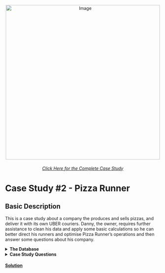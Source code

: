 <p align = "center">
<img src="https://8weeksqlchallenge.com/images/case-study-designs/2.png" 
        alt="Image" 
        width="500" 
        height="500"/>
</p>

###### <div align="center">[Click Here for the Complete Case Study](https://8weeksqlchallenge.com/case-study-2/)</div>

# Case Study #2 - Pizza Runner
## Basic Description
This is a case study about a company the produces and sells pizzas, and deliver it with its own UBER couriers.
Danny, the owner, requires further assistance to clean his data and apply some basic calculations so he can better direct his runners and optimise Pizza Runner’s operations and then answer some questions about his company.

<details>
  <summary><b>The Database</b></summary>
  
<p align = "center">
<img src="https://user-images.githubusercontent.com/80172576/194741373-e1a7a01a-2c27-4efe-8db3-4811c372eecc.png" 
        alt="Image" 
        width="833" 
        height="463"/>
</p>


* **Table 1: runners**
  * The runners table shows the ***registration_date*** for each new runner.

![image](https://user-images.githubusercontent.com/80172576/194741804-8cc2ce8d-488c-4b1b-a9df-30468f06fc95.png)

* **Table 2: customer_orders**
  * Customer pizza orders are captured in the ***customer_orders*** table with 1 row for each individual pizza that is part of the order.
  * The ***pizza_id*** relates to the type of pizza which was ordered.
  * The ***exclusions*** are the ***ingredient_id*** values which should be removed from the pizza.
  * The ***extras*** are the ***ingredient_id*** values which need to be added to the pizza.

![image](https://user-images.githubusercontent.com/80172576/194741783-2bbc3871-fbda-4805-8981-447399114efa.png)

* **Table 3: runners_orders**
  * After each orders are received through the system - they are assigned to a runner - however not all orders are fully completed and can be ***cancelled*** by the restaurant or the customer.
  * The ***pickup_time*** is the timestamp at which the runner arrives at the Pizza Runner headquarters to pick up the freshly cooked pizzas. 
  * The ***distance*** and ***duration*** fields are related to how far and long the runner had to travel to deliver the order to the respective customer.

![image](https://user-images.githubusercontent.com/80172576/194741767-22f2bd4b-367d-4be3-9230-d31a6ffcf09a.png)
        
* **Table 4: pizza_names**
  * There are only 2 pizzas available: the Meat Lovers or Vegetarian.
        
![image](https://user-images.githubusercontent.com/80172576/194741736-67b4f0c2-deef-4665-a4a0-1772293f4d5f.png)
        
* **Table 5: pizza_recipes**
  * Each ***pizza_id*** has a standard set of ***toppings*** which are used as part of the pizza recipe.
        
![image](https://user-images.githubusercontent.com/80172576/194741721-c3db9b30-c9ba-4998-afa8-df05f65c1e3f.png)
        
* **Table 6: pizza_toppings**
  * This table contains all of the ***topping_name*** values with their corresponding ***topping_id*** value.
       
![image](https://user-images.githubusercontent.com/80172576/194741706-b8518da2-bed9-4af6-bb29-7b003b5c0bea.png)


</details>

<details>
  <summary><b>Case Study Questions</b></summary>

This case study has many questions, therefore they are broken up by area of focus including:

* Pizza Metrics
* Runner and Customer Experience
* Ingredient Optimisation
* Pricing and Ratings
* Bonus DML Challenges (DML = Data Manipulation Language)

        
**Before writing SQL queries, there is a need to investigate the data, and do something with those null values and data types in the ***customer_orders*** and ***runner_orders*** tables.**

        
### A. Pizza Metrics
* How many pizzas were ordered?
* How many unique customer orders were made?
* How many successful orders were delivered by each runner?
* How many of each type of pizza was delivered?
* How many Vegetarian and Meatlovers were ordered by each customer?
* What was the maximum number of pizzas delivered in a single order?
* For each customer, how many delivered pizzas had at least 1 change and how many had no changes?
* How many pizzas were delivered that had both exclusions and extras?
* What was the total volume of pizzas ordered for each hour of the day?
* What was the volume of orders for each day of the week?
        
### B. Runner and Customer Experience
* How many runners signed up for each 1 week period? (i.e. week starts 2021-01-01)
* What was the average time in minutes it took for each runner to arrive at the Pizza Runner HQ to pickup the order?
* Is there any relationship between the number of pizzas and how long the order takes to prepare?
* What was the average distance travelled for each customer?
* What was the difference between the longest and shortest delivery times for all orders?
* What was the average speed for each runner for each delivery and do you notice any trend for these values?
* What is the successful delivery percentage for each runner?
        
### C. Ingredient Optimisation
* What are the standard ingredients for each pizza?
* What was the most commonly added extra?
* What was the most common exclusion?
* Generate an order item for each record in the customers_orders table in the format of one of the following:
    * Meat Lovers
    * Meat Lovers - Exclude Beef
    * Meat Lovers - Extra Bacon
    * Meat Lovers - Exclude Cheese, Bacon - Extra Mushroom, Peppers
* Generate an alphabetically ordered comma separated ingredient list for each pizza order from the customer_orders table and add a 2x in front of any relevant ingredients
    * For example: "Meat Lovers: 2xBacon, Beef, ... , Salami"
* What is the total quantity of each ingredient used in all delivered pizzas sorted by most frequent first?
        
### D. Pricing and Ratings
* If a Meat Lovers pizza costs $12 and Vegetarian costs $10 and there were no charges for changes - how much money has Pizza Runner made so far if there are no delivery fees?
* What if there was an additional $1 charge for any pizza extras?
    * Add cheese is $1 extra
* The Pizza Runner team now wants to add an additional ratings system that allows customers to rate their runner, how would you design an additional table for this new dataset - generate a schema for this new table and insert your own data for ratings for each successful customer order between 1 to 5.
* Using your newly generated table - can you join all of the information together to form a table which has the following information for successful deliveries?
    * customer_id
    * order_id
    * runner_id
    * rating
    * order_time
    * pickup_time
    * Time between order and pickup
    * Delivery duration
    * Average speed
    * Total number of pizzas
* If a Meat Lovers pizza was $12 and Vegetarian $10 fixed prices with no cost for extras and each runner is paid $0.30 per kilometre traveled - how much money does Pizza Runner have left over after these deliveries?
        
### E. Bonus Questions
* If Danny wants to expand his range of pizzas - how would this impact the existing data design? Write an INSERT statement to demonstrate what would happen if a new Supreme pizza with all the toppings was added to the Pizza Runner menu?

</details>

#### [Solution](https://github.com/Nivshiz/8-Week-SQL-Challenge/blob/main/Case%20Study%20%232%20-%20Pizza%20Runner/my_solution.sql)
